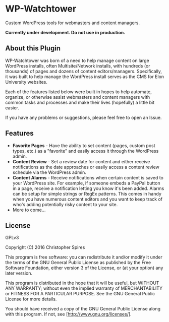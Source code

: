 # WP-Watchtower

Custom WordPress tools for webmasters and content managers.

**Currently under development. Do not use in production.**

## About this Plugin

WP-Watchtower was born of a need to help manage content on large WordPress installs, often Multisite/Network installs, with hundreds (or thousands) of pages and dozens of content editors/managers. Specifically, it was built to help manage the WordPress install serves as the CMS for Elon University websites.

Each of the features listed below were built in hopes to help automate, organize, or otherwise assist webmasters and content managers with common tasks and processes and make their lives (hopefully) a little bit easier.

If you have any problems or suggestions, please feel free to open an Issue.

## Features

* **Favorite Pages** - Have the ability to set content (pages, custom post types, etc.) as a "favorite" and easily access it through the WordPress admin. 
* **Content Review** - Set a review date for content and either receive notifications as the date approaches or easily access a content review schedule via the WordPress admin. 
* **Content Alarms** - Receive notifications when certain content is saved to your WordPress site. For example, if someone embeds a PayPal button in a page, receive a notification letting you know it's been added. Alarms can be setup for simple strings or RegEx patterns. This comes in handy when you have numerous content editors and you want to keep track of who's adding potentially risky content to your site. 
* More to come...

## License

GPLv3

Copyright (C) 2016 Christopher Spires

This program is free software: you can redistribute it and/or modify it under the terms of the GNU General Public License as published by the Free Software Foundation, either version 3 of the License, or (at your option) any later version.

This program is distributed in the hope that it will be useful, but WITHOUT ANY WARRANTY; without even the implied warranty of MERCHANTABILITY or FITNESS FOR A PARTICULAR PURPOSE.  See the GNU General Public License for more details.

You should have received a copy of the GNU General Public License along with this program.  If not, see [http://www.gnu.org/licenses/].
